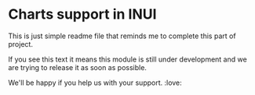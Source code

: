 # Charts support in INUI

This is just simple readme file that reminds me to complete this part of project.

If you see this text it means this module is still under development and we are  trying to release it as soon as possible.

We'll be happy if you help us with your support. :love:
